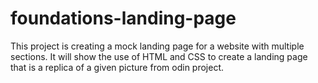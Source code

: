 # foundations-landing-page
This project is creating a mock landing page for a website with multiple sections. It
will show the use of HTML and CSS to create a landing page that is a replica of 
a given picture from odin project.